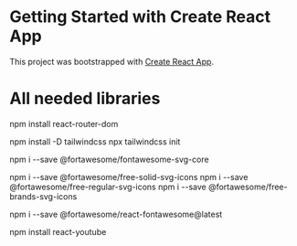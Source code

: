 # Getting Started with Create React App

This project was bootstrapped with [Create React App](https://github.com/facebook/create-react-app).

# All needed libraries
npm install react-router-dom 

npm install -D tailwindcss
npx tailwindcss init

npm i --save @fortawesome/fontawesome-svg-core

npm i --save @fortawesome/free-solid-svg-icons
npm i --save @fortawesome/free-regular-svg-icons
npm i --save @fortawesome/free-brands-svg-icons

npm i --save @fortawesome/react-fontawesome@latest

npm install react-youtube